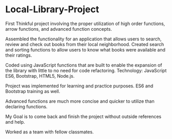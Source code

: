 # Local-Library-Project

First Thinkful project involving the proper utilization of high order functions, arrow functions, and advanced function concepts.

Assembled the functionality for an application that allows users to search, review and check out books from their local neighborhood.
Created search and sorting functions to allow users to know what books were available and their ratings.

Coded using JavaScript functions that are built to enable the expansion of the library with little to no need for code refactoring.
Technology: JavaScript ES6, Bootstrap, HTML5, Node.js.

Project was implemented for learning and practice purposes. ES6 and Bootstrap training as well. 

Advanced functions are much more concise and quicker to utilize than declaring functions. 

My Goal is to come back and finish the project without outside references and help.

Worked as a team with fellow classmates. 
